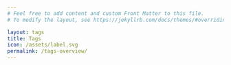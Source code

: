 ```yaml
---
# Feel free to add content and custom Front Matter to this file.
# To modify the layout, see https://jekyllrb.com/docs/themes/#overriding-theme-defaults

layout: tags
title: Tags
icon: /assets/label.svg
permalink: /tags-overview/
---
```

